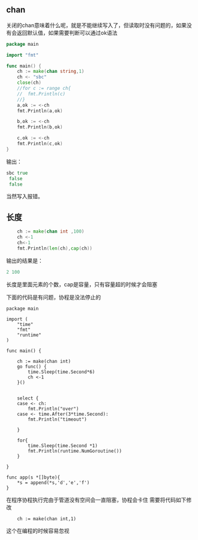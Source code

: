 ## chan

关闭的chan意味着什么呢，就是不能继续写入了，但读取时没有问题的，如果没有会返回默认值，如果需要判断可以通过ok语法
```go
package main

import "fmt"

func main() {
	ch := make(chan string,1)
	ch <- "sbc"
	close(ch)
	//for c := range ch{
	//	fmt.Println(c)
	//}
	a,ok := <-ch
	fmt.Println(a,ok)

	b,ok := <-ch
	fmt.Println(b,ok)

	c,ok := <-ch
	fmt.Println(c,ok)
}

```
输出：
```go
sbc true
 false
 false
```
当然写入报错。

## 长度

```go
    ch := make(chan int ,100)
	ch <-1
	ch<-1
	fmt.Println(len(ch),cap(ch))
```
输出的结果是：
```go
2 100
```
长度是里面元素的个数，cap是容量，只有容量超的时候才会阻塞

下面的代码是有问题，协程是没法停止的
```
package main

import (
	"time"
	"fmt"
	"runtime"
)

func main() {

	ch := make(chan int)
	go func() {
		time.Sleep(time.Second*6)
		ch <-1
	}()


	select {
	case <- ch:
		fmt.Println("over")
	case <- time.After(3*time.Second):
		fmt.Println("timeout")

	}

	for{
		time.Sleep(time.Second *1)
		fmt.Println(runtime.NumGoroutine())
	}

}

func app(s *[]byte){
	*s = append(*s,'d','e','f')
}
```
在程序协程执行完由于管道没有空间会一直阻塞，协程会卡住
需要将代码如下修改
```
	ch := make(chan int,1)
```
这个在编程的时候容易忽视